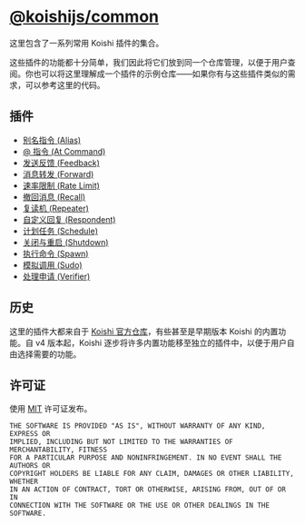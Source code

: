 # [@koishijs/common](https://common.koishi.chat)

这里包含了一系列常用 Koishi 插件的集合。

这些插件的功能都十分简单，我们因此将它们放到同一个仓库管理，以便于用户查阅。你也可以将这里理解成一个插件的示例仓库——如果你有与这些插件类似的需求，可以参考这里的代码。

## 插件

- [别名指令 (Alias)](https://common.koishi.chat/plugins/alias.html)
- [@ 指令 (At Command)](https://common.koishi.chat/plugins/at-command.html)
- [发送反馈 (Feedback)](https://common.koishi.chat/plugins/feedback.html)
- [消息转发 (Forward)](https://common.koishi.chat/plugins/forward.html)
- [速率限制 (Rate Limit)](https://common.koishi.chat/plugins/rate-limit.html)
- [撤回消息 (Recall)](https://common.koishi.chat/plugins/recall.html)
- [复读机 (Repeater)](https://common.koishi.chat/plugins/repeater.html)
- [自定义回复 (Respondent)](https://common.koishi.chat/plugins/respondent.html)
- [计划任务 (Schedule)](https://common.koishi.chat/plugins/schedule.html)
- [关闭与重启 (Shutdown)](https://common.koishi.chat/plugins/shutdown.html)
- [执行命令 (Spawn)](https://common.koishi.chat/plugins/spawn.html)
- [模拟调用 (Sudo)](https://common.koishi.chat/plugins/sudo.html)
- [处理申请 (Verifier)](https://common.koishi.chat/plugins/verifier.html)

## 历史

这里的插件大都来自于 [Koishi 官方仓库](https://github.com/koishijs/koishi)，有些甚至是早期版本 Koishi 的内置功能。自 v4 版本起，Koishi 逐步将许多内置功能移至独立的插件中，以便于用户自由选择需要的功能。

## 许可证

使用 [MIT](./LICENSE) 许可证发布。

```
THE SOFTWARE IS PROVIDED "AS IS", WITHOUT WARRANTY OF ANY KIND, EXPRESS OR
IMPLIED, INCLUDING BUT NOT LIMITED TO THE WARRANTIES OF MERCHANTABILITY, FITNESS
FOR A PARTICULAR PURPOSE AND NONINFRINGEMENT. IN NO EVENT SHALL THE AUTHORS OR
COPYRIGHT HOLDERS BE LIABLE FOR ANY CLAIM, DAMAGES OR OTHER LIABILITY, WHETHER
IN AN ACTION OF CONTRACT, TORT OR OTHERWISE, ARISING FROM, OUT OF OR IN
CONNECTION WITH THE SOFTWARE OR THE USE OR OTHER DEALINGS IN THE SOFTWARE.
```
